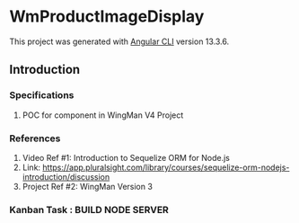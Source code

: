 # WmProductImageDisplay

This project was generated with [Angular CLI](https://github.com/angular/angular-cli) version 13.3.6.

## Introduction

### Specifications

1. POC for component in WingMan V4 Project

### References

1. Video Ref #1: Introduction to Sequelize ORM for Node.js
2. Link:  <https://app.pluralsight.com/library/courses/sequelize-orm-nodejs-introduction/discussion>
3. Project Ref #2: WingMan Version 3

### Kanban Task : BUILD NODE SERVER
